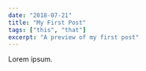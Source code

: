 ```yaml
---
date: "2018-07-21"
title: "My First Post"
tags: ["this", "that"]
excerpt: "A preview of my first post"
---
```


Lorem ipsum.
